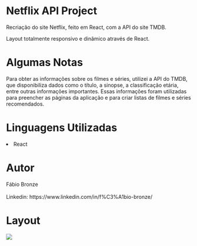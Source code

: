 # Netflix API Project
<p/>Recriação do site Netflix, feito em React, com a API do site TMDB. </p>
<p/>Layout totalmente responsivo e dinâmico através de React.<p/>

<h1/>Algumas Notas</h1>
Para obter as informações sobre os filmes e séries, utilizei a API do TMDB, que disponibiliza dados como o título, a sinopse, a classificação etária, entre outras informações importantes. Essas informações foram utilizadas para preencher as páginas da aplicação e para criar listas de filmes e séries recomendados.

<h1/>Linguagens Utilizadas</h1>
<li/>React</li>

<h1/>Autor</h1>
Fábio Bronze
<br/><br/>
Linkedin: https://www.linkedin.com/in/f%C3%A1bio-bronze/

<h1/>Layout</h1>
<img src="https://user-images.githubusercontent.com/116193280/230751929-9a86955c-b45a-49fd-867d-7ff7ec5d0979.png" />
<br/><br/>
